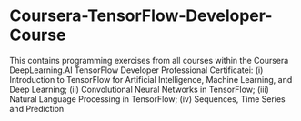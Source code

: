 # Coursera-TensorFlow-Developer-Course
This contains programming exercises from all courses within the Coursera DeepLearning.AI TensorFlow Developer Professional Certificatei: (i) Introduction to TensorFlow for Artificial Intelligence, Machine Learning, and Deep Learning; (ii) Convolutional Neural Networks in TensorFlow; (iii)  Natural Language Processing in TensorFlow; (iv)  Sequences, Time Series and Prediction
